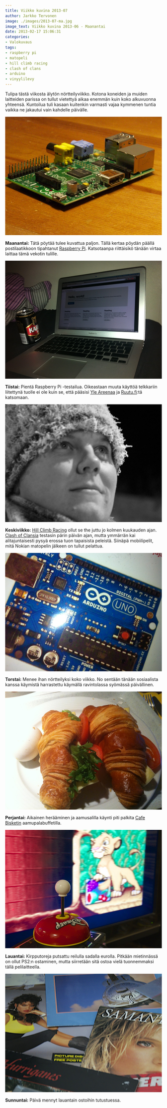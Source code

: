 ```yaml
---
title: Viikko kuvina 2013-07
author: Jarkko Tervonen
image: ./images/2013-07-ma.jpg
image_text: Viikko kuvina 2013-06 - Maanantai
date: 2013-02-17 15:06:31
categories:
- Valokuvaus
tags:
- raspberry pi
- matopeli
- hill climb racing
- clash of clans
- arduino
- vinyylilevy
---
```

Tulipa tästä viikosta älytön nörtteilyviikko. Kotona koneiden ja muiden laitteiden parissa on tullut vietettyä aikaa enemmän kuin koko alkuvuonna yhteensä. Kuntoilua tuli kasaan kuitenkin varmasti vajaa kymmenen tuntia vaikka ne jakautui vain kahdelle päivälle.

![Viikko kuvina 2013-06 - Maanantai](./images/2013-07-ma.jpg)

__Maanantai:__ Tätä pöytää tulee kuvattua paljon. Tällä kertaa pöydän päällä postilaatikkoon tipahtanut [Raspberry Pi](http://www.raspberrypi.org/). Katsotaanpa riittäisikö tänään virtaa laittaa tämä vekotin tulille.

![Viikko kuvina 2013-07 - Tiistai](./images/2013-07-ti.jpg)

__Tiistai:__ Pientä Raspberry Pi -testailua. Oikeastaan muuta käyttöä telkkariin liitettynä tuolle ei ole kuin se, että pääsisi [Yle Areenaa](http://areena.yle.fi/) ja [Ruutu.fi](http://www.ruutu.fi/):tä katsomaan.

![Viikko kuvina 2013-07 - Keskiviikko](./images/2013-07-ke.jpg)

__Keskiviikko:__ [Hill Climb Racing](https://www.facebook.com/HillClimbRacing) ollut se the juttu jo kolmen kuukauden ajan. [Clash of Clansia](http://www.supercell.net/games/view/clash-of-clans) testasin pärin päivän ajan, mutta ymmärrän kai alitajuntaisesti pysyä erossa tuon tapaisista peleistä. Siinäpä mobiilipelit, mitä Nokian matopelin jälkeen on tullut pelattua.

![Viikko kuvina 2013-07 - Torstai](./images/2013-07-to.jpg)

__Torstai:__ Menee ihan nörtteilyksi koko viikko. No sentään tänään sosiaalista kanssa käymistä harrastettu käymällä ravintolassa syömässä päivällinen.

![Viikko kuvina 2013-07 - Perjantai](./images/2013-07-pe.jpg)

__Perjantai:__ Aikainen herääminen ja aamusalilla käynti piti palkita [Cafe Bisketin](http://www.cafebisketti.fi/) aamupalabuffetilla.

![Viikko kuvina 2013-07 - Lauantai](./images/2013-07-la.jpg)

__Lauantai:__ Kirpputoreja putsattu reilulla sadalla eurolla. Pitkään mietinnässä on ollut PS2:n ostaminen, mutta siirretään sitä ostoa vielä tuonnemmaksi tällä pelilaitteella.

![VenäjänViikko kuvina 2013-07 - Sunnuntaihiekka](./images/2013-07-su.jpg)

__Sunnuntai:__ Päivä mennyt lauantain ostoihin tutustuessa.
